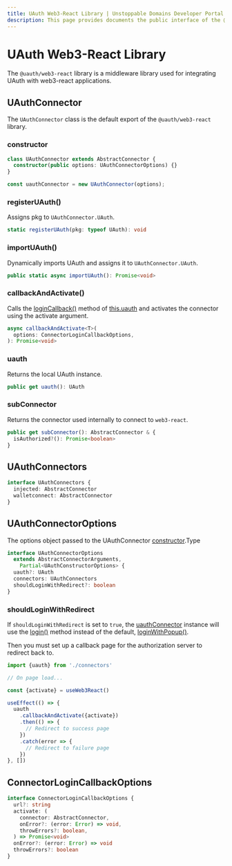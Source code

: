 ```yaml
---
title: UAuth Web3-React Library | Unstoppable Domains Developer Portal
description: This page provides documents the public interface of the @uauth/web3-react middleware library.
---
```


# UAuth Web3-React Library

The `@uauth/web3-react` library is a middleware library used for integrating UAuth with web3-react applications.

## UAuthConnector

The `UAuthConnector` class is the default export of the `@uauth/web3-react` library.

### constructor

```typescript
class UAuthConnector extends AbstractConnector {
  constructor(public options: UAuthConnectorOptions) {}
}

const uauthConnector = new UAuthConnector(options);
```

### registerUAuth()

Assigns pkg to `UAuthConnector.UAuth`.

```typescript
static registerUAuth(pkg: typeof UAuth): void
```

### importUAuth()

Dynamically imports UAuth and assigns it to `UAuthConnector.UAuth`.

```typescript
public static async importUAuth(): Promise<void>
```

### callbackAndActivate()

Calls the [loginCallback()](/login-with-unstoppable/libraries/uauth-js.md#logincallback) method of [this.uauth](#uauth) and activates the connector using the activate argument.

```typescript
async callbackAndActivate<T>(
  options: ConnectorLoginCallbackOptions,
): Promise<void>
```

### uauth

Returns the local UAuth instance.

```typescript
public get uauth(): UAuth
```

### subConnector

Returns the connector used internally to connect to `web3-react`.

```typescript
public get subConnector(): AbstractConnector & {
  isAuthorized?(): Promise<boolean>
}
```

## UAuthConnectors

```typescript
interface UAuthConnectors {
  injected: AbstractConnector
  walletconnect: AbstractConnector
}
```

## UAuthConnectorOptions

The options object passed to the UAuthConnector [constructor](#constructor).Type

```typescript
interface UAuthConnectorOptions
  extends AbstractConnectorArguments,
    Partial<UAuthConstructorOptions> {
  uauth?: UAuth
  connectors: UAuthConnectors
  shouldLoginWithRedirect?: boolean
}
```

### shouldLoginWithRedirect

If `shouldLoginWithRedirect` is set to `true`, the [uauthConnector](#uauthconnector) instance will use the [login()](/login-with-unstoppable/libraries/uauth-js.md#login) method instead of the default, [loginWithPopup()](/login-with-unstoppable/libraries/uauth-js.md#loginwithpopup).

Then you must set up a callback page for the authorization server to redirect back to.

```javascript
import {uauth} from './connectors'

// On page load...

const {activate} = useWeb3React()

useEffect(() => {
  uauth
    .callbackAndActivate({activate})
    .then(() => {
      // Redirect to success page
    })
    .catch(error => {
      // Redirect to failure page
    })
}, [])
```

## ConnectorLoginCallbackOptions

```typescript
interface ConnectorLoginCallbackOptions {
  url?: string
  activate: (
    connector: AbstractConnector,
    onError?: (error: Error) => void,
    throwErrors?: boolean,
  ) => Promise<void>
  onError?: (error: Error) => void
  throwErrors?: boolean
}
```